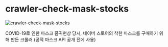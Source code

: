 # crawler-check-mask-stocks

![crawler-check-mask-stocks](https://github.com/baekdev/crawler-check-mask-stocks/workflows/crawler-check-mask-stocks/badge.svg)  

COVID-19로 인한 마스크 품귀현상 당시, 네이버 스토어의 착한 마스크를 구매하기 위해 만든 크롤러 (공적 마스크 API 공개 전에 사용)
